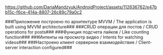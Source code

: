 
https://github.com/DariaMandzyuk/AndroidProject/assets/112636762/e47bb15c-f6ce-414a-8807-26c89c79a0c2

###Приложение построено по архитектуре MVVM / The application is built using MVVM architecture###
###CRUD операции для постов / CRUD operations for posts###
###Функция подсчета лайков / Like counting function###
###Интенты на просмотр видео / Intents for watching videos###
###Настроено клиент серверное взаимодействие / Client-server interaction configured###


